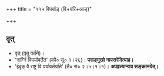 +++
title = "११५ विपर्याङ् (वि+परि+आङ्)"

+++

## वृत्
- वृत् (वृतु वर्तने)।
- 'नाग्निं विपर्यावर्तेत' (कौ० सू० १।२६)। **पराङ्मुखो नापसरेदित्याह।**
- 'ईदृङ् वै राष्ट्रं वि पर्यावर्तयति' (तै० सं० २।५।१।१)। **अपहृत्यान्यत्र सङ्क्रामयेत्।**
